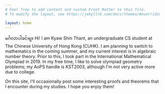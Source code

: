 ```yaml
---
# Feel free to add content and custom Front Matter to this file.
# To modify the layout, see https://jekyllrb.com/docs/themes/#overriding-theme-defaults

layout: home
---
```

မင်္ဂလာပါခင်ဗျ။
Hi! I am Kyaw Shin Thant, an undergraduate CS student at The Chinese University
of Hong Kong (CUHK). I am planning to switch to mathematics in the coming
summer, and my current interest is in algebraic number theory. Prior to this, I
took part in the International Mathematical Olympiad in 2019. In my free time, I
like to solve olympiad geometry problems; my AoPS handle is KST2003, although
I'm not very active more due to college.

On this site, I'll occasionally post some interesting proofs and theorems that I
encounter during my studies. I hope you enjoy them!